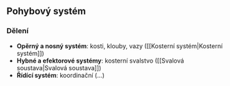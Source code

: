 ## Pohybový systém

### Dělení

- **Opěrný a nosný systém**: kosti, klouby, vazy ([[Kosterní systém|Kosterní systém]])
- **Hybné a efektorové systémy**: kosterní svalstvo ([[Svalová soustava|Svalová soustava]])
- **Řídící systém**: koordinační (...)



